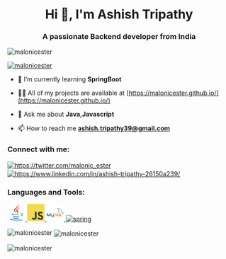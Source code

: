 <h1 align="center">Hi 👋, I'm Ashish Tripathy</h1>
<h3 align="center">A passionate Backend developer from India</h3>

<p align="left"> <img src="https://komarev.com/ghpvc/?username=malonicester&label=Profile%20views&color=0e75b6&style=flat" alt="malonicester" /> </p>

<p align="left"> <a href="https://github.com/ryo-ma/github-profile-trophy"><img src="https://github-profile-trophy.vercel.app/?username=malonicester" alt="malonicester" /></a> </p>



- 🌱 I’m currently learning **SpringBoot**

- 👨‍💻 All of my projects are available at [https://malonicester.github.io/](https://malonicester.github.io/)

- 💬 Ask me about **Java,Javascript**

- 📫 How to reach me **ashish.tripathy39@gmail.com**

<h3 align="left">Connect with me:</h3>
<p align="left">
<a href="https://twitter.com/https://twitter.com/malonic_ester" target="blank"><img align="center" src="https://raw.githubusercontent.com/rahuldkjain/github-profile-readme-generator/master/src/images/icons/Social/twitter.svg" alt="https://twitter.com/malonic_ester" height="30" width="40" /></a>
<a href="https://linkedin.com/in/https://www.linkedin.com/in/ashish-tripathy-26150a239/" target="blank"><img align="center" src="https://raw.githubusercontent.com/rahuldkjain/github-profile-readme-generator/master/src/images/icons/Social/linked-in-alt.svg" alt="https://www.linkedin.com/in/ashish-tripathy-26150a239/" height="30" width="40" /></a>
</p>

<h3 align="left">Languages and Tools:</h3>
<p align="left"> <a href="https://www.java.com" target="_blank" rel="noreferrer"> <img src="https://raw.githubusercontent.com/devicons/devicon/master/icons/java/java-original.svg" alt="java" width="40" height="40"/> </a> <a href="https://developer.mozilla.org/en-US/docs/Web/JavaScript" target="_blank" rel="noreferrer"> <img src="https://raw.githubusercontent.com/devicons/devicon/master/icons/javascript/javascript-original.svg" alt="javascript" width="40" height="40"/> </a> <a href="https://www.mysql.com/" target="_blank" rel="noreferrer"> <img src="https://raw.githubusercontent.com/devicons/devicon/master/icons/mysql/mysql-original-wordmark.svg" alt="mysql" width="40" height="40"/> </a> <a href="https://spring.io/" target="_blank" rel="noreferrer"> <img src="https://www.vectorlogo.zone/logos/springio/springio-icon.svg" alt="spring" width="40" height="40"/> </a> </p>

<p><img align="left" src="https://github-readme-stats.vercel.app/api/top-langs?username=malonicester&show_icons=true&locale=en&layout=compact" alt="malonicester" /></p>

<p>&nbsp;<img align="center" src="https://github-readme-stats.vercel.app/api?username=malonicester&show_icons=true&locale=en" alt="malonicester" /></p>

<p><img align="center" src="https://github-readme-streak-stats.herokuapp.com/?user=malonicester&" alt="malonicester" /></p>
